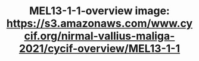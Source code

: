 ---
title: "MEL13-1-1-overview
image: https://s3.amazonaws.com/www.cycif.org/nirmal-vallius-maliga-2021/cycif-overview/MEL13-1-1"
layout: osd-exhibit
paper: config-HTA-MELATLAS-1
figure: MEL13-1-1-overview
---